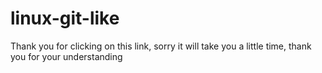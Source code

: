# linux-git-like
Thank you for clicking on this link, sorry it will take you a little time, thank you for your understanding
